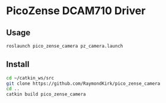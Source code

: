 # PicoZense DCAM710 Driver

## Usage 

```bash
roslaunch pico_zense_camera pz_camera.launch
```

## Install

```bash
cd ~/catkin_ws/src
git clone https://github.com/RaymondKirk/pico_zense_camera
cd ..
catkin build pico_zense_camera
```